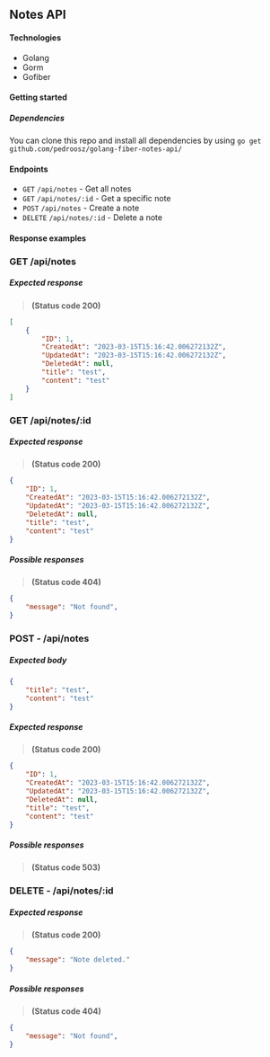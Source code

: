 ## Notes API
#### Technologies
- Golang
- Gorm
- Gofiber

#### Getting started
##### Dependencies
You can clone this repo and install all dependencies by using `go get github.com/pedroosz/golang-fiber-notes-api/`


#### Endpoints
- `GET` `/api/notes` - Get all notes
- `GET` `/api/notes/:id` - Get a specific note
- `POST` `/api/notes` - Create a note
- `DELETE` `/api/notes/:id` - Delete a note

#### Response examples

### GET /api/notes
##### Expected response
> **(Status code 200)**
```json
[
    {
        "ID": 1,
        "CreatedAt": "2023-03-15T15:16:42.006272132Z",
        "UpdatedAt": "2023-03-15T15:16:42.006272132Z",
        "DeletedAt": null,
        "title": "test",
        "content": "test"
    }
]
```

### GET /api/notes/:id
##### Expected response
> **(Status code 200)**
```json
{
    "ID": 1,
    "CreatedAt": "2023-03-15T15:16:42.006272132Z",
    "UpdatedAt": "2023-03-15T15:16:42.006272132Z",
    "DeletedAt": null,
    "title": "test",
    "content": "test"
}
```
##### Possible responses
> **(Status code 404)**
```json
{
    "message": "Not found",
}
```

### POST - /api/notes
##### Expected body
```json
{
    "title": "test",
    "content": "test"
}
```
##### Expected response
> **(Status code 200)**
```json
{
    "ID": 1,
    "CreatedAt": "2023-03-15T15:16:42.006272132Z",
    "UpdatedAt": "2023-03-15T15:16:42.006272132Z",
    "DeletedAt": null,
    "title": "test",
    "content": "test"
}
```
##### Possible responses
> **(Status code 503)**

### DELETE - /api/notes/:id
##### Expected response
> **(Status code 200)**
```json
{
    "message": "Note deleted."
}
```
##### Possible responses
> **(Status code 404)**
```json
{
    "message": "Not found",
}
```
